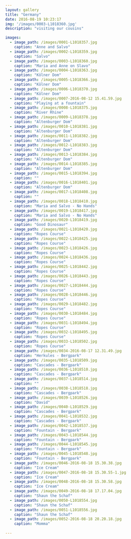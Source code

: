 ```yaml
---
layout: gallery
title: "Germany"
date: 2016-08-19 10:23:17
img: '/images/0003-L1018360.jpg'
description: "visiting our cousins"

images:
  - image_path: /images/0001-L1018357.jpg
    caption: "Anne and Salvo"
  - image_path: /images/0002-L1018359.jpg
    caption: "Salvo"
  - image_path: /images/0003-L1018360.jpg
    caption: "Maria and Anne on Slavo"
  - image_path: /images/0004-L1018363.jpg
    caption: "Kölner Dom"
  - image_path: /images/0005-L1018366.jpg
    caption: "Kölner Dom"
  - image_path: /images/0006-L1018370.jpg
    caption: "Kölner Dom"
  - image_path: /images/0007-2016-08-12 15.41.59.jpg
    caption: "Playing at a fountain"
  - image_path: /images/0008-L1018375.jpg
    caption: "River Rhine"
  - image_path: /images/0009-L1018378.jpg
    caption: "Altenburger Dom"
  - image_path: /images/0010-L1018381.jpg
    caption: "Altenburger Dom"
  - image_path: /images/0011-L1018382.jpg
    caption: "Altenburger Dom"
  - image_path: /images/0012-L1018383.jpg
    caption: "Altenburger Dom"
  - image_path: /images/0013-L1018384.jpg
    caption: "Altenburger Dom"
  - image_path: /images/0014-L1018385.jpg
    caption: "Altenburger Dom"
  - image_path: /images/0015-L1018394.jpg
    caption: ""
  - image_path: /images/0016-L1018401.jpg
    caption: "Altenburger Dom"
  - image_path: /images/0017-L1018408.jpg
    caption: ""
  - image_path: /images/0018-L1018410.jpg
    caption: "Maria and Salvo - No Hands"
  - image_path: /images/0019-L1018417.jpg
    caption: "Maria and Salvo - No Hands"
  - image_path: /images/0020-L1018419.jpg
    caption: "Good Dinosaur"
  - image_path: /images/0021-L1018420.jpg
    caption: "Ropes Course"
  - image_path: /images/0022-L1018425.jpg
    caption: "Ropes Course"
  - image_path: /images/0023-L1018426.jpg
    caption: "Ropes Course"
  - image_path: /images/0024-L1018436.jpg
    caption: "Ropes Course"
  - image_path: /images/0025-L1018442.jpg
    caption: "Ropes Course"
  - image_path: /images/0026-L1018443.jpg
    caption: "Ropes Course"
  - image_path: /images/0027-L1018444.jpg
    caption: "Ropes Course"
  - image_path: /images/0028-L1018446.jpg
    caption: "Ropes Course"
  - image_path: /images/0029-L1018482.jpg
    caption: "Ropes Course"
  - image_path: /images/0030-L1018484.jpg
    caption: "Ropes Course"
  - image_path: /images/0031-L1018494.jpg
    caption: "Ropes Course"
  - image_path: /images/0032-L1018495.jpg
    caption: "Ropes Course"
  - image_path: /images/0033-L1018502.jpg
    caption: "Ropes Course"
  - image_path: /images/0034-2016-08-17 12.31.49.jpg
    caption: "Herkules - Bergpark"
  - image_path: /images/0035-L1018509.jpg
    caption: "Cascades - Bergpark"
  - image_path: /images/0036-L1018510.jpg
    caption: "Cascades - Bergpark"
  - image_path: /images/0037-L1018514.jpg
    caption: ""
  - image_path: /images/0038-L1018518.jpg
    caption: "Cascades - Bergpark"
  - image_path: /images/0039-L1018526.jpg
    caption: "David"
  - image_path: /images/0040-L1018529.jpg
    caption: "Cascades - Bergpark"
  - image_path: /images/0041-L1018532.jpg
    caption: "Cascades - Bergpark"
  - image_path: /images/0042-L1018537.jpg
    caption: "Fountain - Bergpark"
  - image_path: /images/0043-L1018544.jpg
    caption: "Fountain - Bergpark"
  - image_path: /images/0044-L1018545.jpg
    caption: "Fountain - Bergpark"
  - image_path: /images/0045-L1018548.jpg
    caption: "Fountain - Bergpark"
  - image_path: /images/0046-2016-08-18 15.30.38.jpg
    caption: "Ice Cream"
  - image_path: /images/0047-2016-08-18 15.30.55-1.jpg
    caption: "Ice Cream"
  - image_path: /images/0048-2016-08-18 15.30.58.jpg
    caption: "Ice Cream"
  - image_path: /images/0049-2016-08-18 17.17.04.jpg
    caption: "Shaun the Schaf"
  - image_path: /images/0050-L1018554.jpg
    caption: "Shaun the Schaf"
  - image_path: /images/0051-L1018556.jpg
    caption: "Shaun the Schaf"
  - image_path: /images/0052-2016-08-18 20.20.18.jpg
    caption: "Momma"
  
---
```



